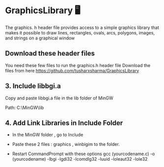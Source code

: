 # GraphicsLibrary 🖥️
The graphics. h header file provides access to a simple graphics library that makes it possible to draw lines, rectangles, ovals, arcs, polygons, images, and strings on a graphical window
## Download these header files
You need these few files to run the graphics.h header file
Download the files from here https://github.com/tusharxsharma/GraphicsLibrary
## 3. Include libbgi.a
Copy and paste libbgi.a file in the lib folder of MinGW

Path: C:\MinGW\lib
## 4. Add Link Libraries in Include Folder
   * In the MinGW folder , go to Include

   * Paste these 2 files : graphics , winbigim to the folder.
 

   * Restart CommandPrompt with these options 
      gcc (yourcodename.c) -o (yourcodename) -lbgi -lgdi32 -lcomdlg32 -luuid -loleaut32 -lole32
 
 
